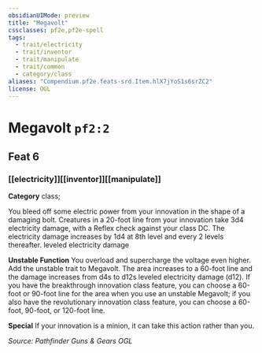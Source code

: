 ```yaml
---
obsidianUIMode: preview
title: "Megavolt"
cssclasses: pf2e,pf2e-spell
tags:
  - trait/electricity
  - trait/inventor
  - trait/manipulate
  - trait/common
  - category/class
aliases: "Compendium.pf2e.feats-srd.Item.hlX7jYoS1s6srZC2"
license: OGL
---
```

# Megavolt `pf2:2`
## Feat 6
### [[electricity]][[inventor]][[manipulate]]

**Category** class; 




You bleed off some electric power from your innovation in the shape of a damaging bolt. Creatures in a 20-foot line from your innovation take 3d4 electricity damage, with a Reflex check against your class DC. The electricity damage increases by 1d4 at 8th level and every 2 levels thereafter. leveled electricity damage

**Unstable Function** You overload and supercharge the voltage even higher. Add the unstable trait to Megavolt. The area increases to a 60-foot line and the damage increases from d4s to d12s leveled electricity damage (d12). If you have the breakthrough innovation class feature, you can choose a 60-foot or 90-foot line for the area when you use an unstable Megavolt; if you also have the revolutionary innovation class feature, you can choose a 60-foot, 90-foot, or 120-foot line.

**Special** If your innovation is a minion, it can take this action rather than you.

*Source: Pathfinder Guns & Gears*
*OGL*
